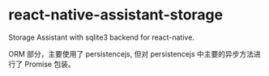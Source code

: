 # react-native-assistant-storage
Storage Assistant with sqlite3 backend for react-native. 


ORM 部分，主要使用了 persistencejs, 但对 persistencejs 中主要的异步方法进行了 Promise 包装。